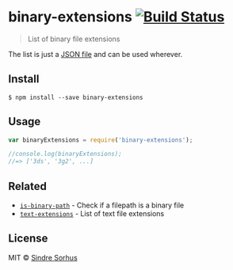 # binary-extensions [![Build Status](https://travis-ci.org/sindresorhus/binary-extensions.svg?branch=master)](https://travis-ci.org/sindresorhus/binary-extensions)

> List of binary file extensions

The list is just a [JSON file](binary-extensions.json) and can be used wherever.


## Install

```
$ npm install --save binary-extensions
```


## Usage

```js
var binaryExtensions = require('binary-extensions');

//console.log(binaryExtensions);
//=> ['3ds', '3g2', ...]
```


## Related

- [`is-binary-path`](https://github.com/sindresorhus/is-binary-path) - Check if a filepath is a binary file
- [`text-extensions`](https://github.com/sindresorhus/text-extensions) - List of text file extensions


## License

MIT © [Sindre Sorhus](http://sindresorhus.com)
